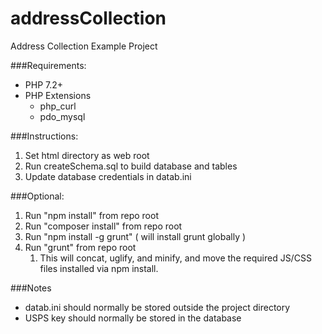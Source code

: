# addressCollection
Address Collection Example Project

###Requirements:

- PHP 7.2+
- PHP Extensions
  - php_curl
  - pdo_mysql



###Instructions:

1. Set html directory as web root
2. Run createSchema.sql to build database and tables
2. Update database credentials in datab.ini


###Optional:

1. Run "npm install" from repo root
2. Run "composer install" from repo root
3. Run "npm install -g grunt" ( will install grunt globally )
4. Run "grunt" from repo root
   1. This will concat, uglify, and minify, and move the required JS/CSS files installed via npm install.

###Notes
- datab.ini should normally be stored outside the project directory
- USPS key should normally be stored in the database

